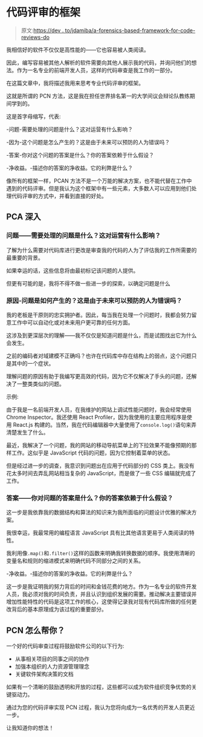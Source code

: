 # 代码评审的框架

> 原文:[https://dev . to/jdamiba/a-forensics-based-framework-for-code-reviews-do](https://dev.to/jdamiba/a-forensics-based-framework-for-code-reviews-do)

我相信好的软件不仅仅是高性能的——它也容易被人类阅读。

因此，编写容易被其他人解析的软件需要向其他人展示我的代码，并询问他们的想法。作为一名专业的前端开发人员，这样的代码审查是我工作的一部分。

在这篇文章中，我将描述我用来思考专业代码评审的框架。

这就是所谓的 PCN 方法，这是我在担任世界排名第一的大学间议会辩论队教练期间学到的。

这是首字母缩写，代表:

-问题-需要处理的问题是什么？这对运营有什么影响？

-因为-这个问题是怎么产生的？这是由于未来可以预防的人为错误吗？

-答案-你对这个问题的答案是什么？你的答案依赖于什么假设？

-净收益。-描述你的答案的净收益。它的利弊是什么？

像所有的框架一样，PCAN 方法不是一个万能的解决方案，也不能代替在工作中遇到的代码评审。但是我认为这个框架中有一些元素，大多数人可以应用到他们处理代码评审的方式中，并看到直接的好处。

## PCA 深入

### [](#problem-what-is-the-problem-which-needs-to-be-dealt-with-what-impact-is-it-having-on-operations)问题——需要处理的问题是什么？这对运营有什么影响？

了解为什么需要对代码库进行更改是审查我的代码的人为了评估我的工作所需要的最重要的背景。

如果幸运的话，这些信息将由最初标记该问题的人提供。

但更有可能的是，我将不得不做一些进一步的探索，以确定问题是什么

### [](#cause-how-did-the-issue-arise-is-it-due-to-human-error-than-can-be-prevented-in-the-future)原因-问题是如何产生的？这是由于未来可以预防的人为错误吗？

我的老板是干原则的忠实拥护者。因此，每当我在处理一个问题时，我都会努力留意工作中可以自动化或对未来用户更可靠的任何方面。

这涉及到更深层次的理解——我不仅仅是知道问题是什么，而是试图找出它为什么会发生。

之前的编码者对域建模不正确吗？也许在代码库中存在结构上的弱点，这个问题只是其中的一个症状。

理解问题的原因有助于我编写更高效的代码，因为它不仅解决了手头的问题，还解决了一整类类似的问题。

示例:

由于我是一名前端开发人员，在我维护的网站上调试性能问题时，我会经常使用 Chrome Inspector。我还使用 React Profiler，因为我使用的主要应用程序是使用 React.js 构建的。当然，我在代码编辑器中大量使用了`console.log()`语句来弄清楚发生了什么。

最近，我解决了一个问题，我的网站的移动导航菜单上的下拉效果不能像预期的那样工作。这似乎是 JavaScript 代码的问题，因为它控制着菜单的状态。

但是经过进一步的调查，我意识到问题出在应用于代码部分的 CSS 类上。我没有花太多时间去弄乱网站相当复杂的 JavaScript，而是做了一些 CSS 编辑就完成了工作。

### [](#answer-what-is-your-answer-to-the-problem-what-assumptions-does-your-answer-rely-on)答案——你对问题的答案是什么？你的答案依赖于什么假设？

这一步是我依靠我的数据结构和算法的知识来为我所面临的问题设计优雅的解决方案。

我很幸运，我最常用的编程语言 JavaScript 具有比其他语言更易于人类阅读的特性。

我利用像`.map()`和`.filter()`这样的函数来明确我转换数据的顺序。我使用清晰的变量名和规则的缩进模式来明确代码不同部分之间的关系。

-净收益。-描述你的答案的净收益。它的利弊是什么？

这一步是我证明我的努力背后的时间和金钱花费的地方。作为一名专业的软件开发人员，我必须对我的时间负责，并且认识到组织发展的需要。推动解决主要错误并增加性能特性的代码是这项工作的核心，这使得记录我对现有代码库所做的任何更改背后的基本原理成为该过程的重要部分。

## PCN 怎么帮你？

一个好的代码审查过程将鼓励软件公司的以下行为:

*   从事相关项目的同事之间的协作
*   加强本组织的人力资源管理理念
*   关键软件架构决策的文档

如果有一个清晰的鼓励透明和开放的过程，这些都可以成为软件组织竞争优势的关键驱动力。

通过为您的代码评审实现 PCN 过程，我认为您将向成为一名优秀的开发人员更近一步。

让我知道你的想法！